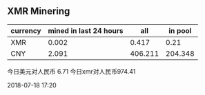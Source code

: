 ## XMR Minering

|currency|mined in last 24 hours|all|in pool|
|---|---|---|---|
|XMR|0.002|0.417|0.21|
|CNY|2.091|406.211|204.348|

今日美元对人民币 6.71	今日xmr对人民币974.41


2018-07-18 17:20